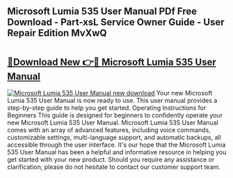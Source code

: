 ## Microsoft Lumia 535 User Manual PDf Free Download - Part-xsL Service Owner Guide - User Repair Edition MvXwQ

# <h2><a href="http://cf14287.oget.top/?id=Microsoft+Lumia+535+User+Manual">🔗Download New 👉🔴 Microsoft Lumia 535 User Manual</a></h2>

[![Microsoft Lumia 535 User Manual new download](https://i.imgur.com/5g1atiW.png)](http://cf14287.oget.top/?id=Microsoft+Lumia+535+User+Manual)
Your new Microsoft Lumia 535 User Manual is now ready to use. This user manual provides a step-by-step guide to help you get started. Operating Instructions for Beginners This guide is designed for beginners to confidently operate your new Microsoft Lumia 535 User Manual. Microsoft Lumia 535 User Manual comes with an array of advanced features, including voice commands, customizable settings, multi-language support, and automatic backups, all accessible through the user interface. It's our hope that the Microsoft Lumia 535 User Manual has been a helpful and informative resource in helping you get started with your new product. Should you require any assistance or clarification, please do not hesitate to contact our customer support team.
